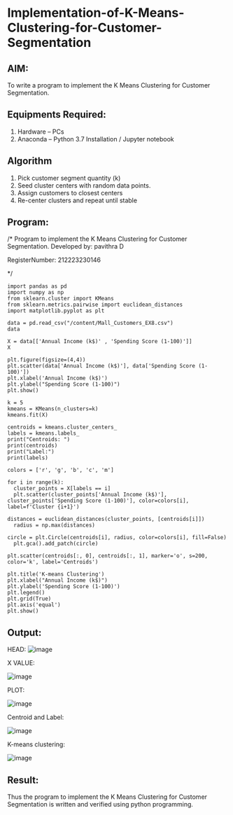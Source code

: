 # Implementation-of-K-Means-Clustering-for-Customer-Segmentation

## AIM:
To write a program to implement the K Means Clustering for Customer Segmentation.

## Equipments Required:
1. Hardware – PCs
2. Anaconda – Python 3.7 Installation / Jupyter notebook

## Algorithm
1. Pick customer segment quantity (k)
2. Seed cluster centers with random data points.
3. Assign customers to closest centers
4. Re-center clusters and repeat until stable

## Program:

/*
Program to implement the K Means Clustering for Customer Segmentation.
Developed by: pavithra D

RegisterNumber:  212223230146

*/
```
import pandas as pd
import numpy as np
from sklearn.cluster import KMeans
from sklearn.metrics.pairwise import euclidean_distances
import matplotlib.pyplot as plt

data = pd.read_csv("/content/Mall_Customers_EX8.csv")
data

X = data[['Annual Income (k$)' , 'Spending Score (1-100)']]
X

plt.figure(figsize=(4,4))
plt.scatter(data['Annual Income (k$)'], data['Spending Score (1-100)'])
plt.xlabel('Annual Income (k$)')
plt.ylabel("Spending Score (1-100)")
plt.show()

k = 5
kmeans = KMeans(n_clusters=k)
kmeans.fit(X)

centroids = kmeans.cluster_centers_
labels = kmeans.labels_
print("Centroids: ")
print(centroids)
print("Label:")
print(labels)

colors = ['r', 'g', 'b', 'c', 'm']

for i in range(k):
  cluster_points = X[labels == i]
  plt.scatter(cluster_points['Annual Income (k$)'], cluster_points['Spending Score (1-100)'], color=colors[i], label=f'Cluster {i+1}')

distances = euclidean_distances(cluster_points, [centroids[i]])
  radius = np.max(distances)

circle = plt.Circle(centroids[i], radius, color=colors[i], fill=False)
  plt.gca().add_patch(circle)

plt.scatter(centroids[:, 0], centroids[:, 1], marker='o', s=200, color='k', label='Centroids')

plt.title('K-means Clustering')
plt.xlabel("Annual Income (k$)")
plt.ylabel('Spending Score (1-100)')
plt.legend()
plt.grid(True)
plt.axis('equal') 
plt.show()
```
## Output:
HEAD:
![image](https://github.com/PavithraD23004871/Implementation-of-K-Means-Clustering-for-Customer-Segmentation/assets/138955967/a0198e82-90a0-45be-8072-72a975df76c3)

X VALUE:

![image](https://github.com/PavithraD23004871/Implementation-of-K-Means-Clustering-for-Customer-Segmentation/assets/138955967/6efebdb2-4acf-43ce-b546-2bfe15c1a058)

PLOT:

![image](https://github.com/PavithraD23004871/Implementation-of-K-Means-Clustering-for-Customer-Segmentation/assets/138955967/f2a0aea9-f99e-455a-84bd-dfc1b113256a)

Centroid and Label:

![image](https://github.com/PavithraD23004871/Implementation-of-K-Means-Clustering-for-Customer-Segmentation/assets/138955967/6881b2a8-ad13-48ee-b0ec-10ec17dc9439)

K-means clustering:

![image](https://github.com/PavithraD23004871/Implementation-of-K-Means-Clustering-for-Customer-Segmentation/assets/138955967/7856a053-006f-4029-a2e3-001a2ff7fa0f)


## Result:
Thus the program to implement the K Means Clustering for Customer Segmentation is written and verified using python programming.
